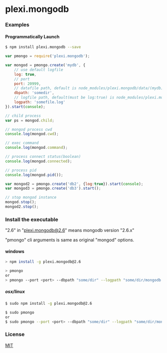 # plexi.mongodb

### Examples
#### Programmatically Launch

```sh
$ npm install plexi.mongodb --save
```

```js
var pmongo = require('plexi.mongodb');

var mongod = pmongo.create('mydb', {
	// use default logfile
	log: true,			
	// port
	port: 20999,		
	// datafile path, default is node_modules/plexi.mongodb/data/(mydb)
	dbpath: 'somedir',	
	// logfile path, default(must be log:true) is node_modules/plexi.mongodb/logs/(mydb).log
	logpath: 'somefile.log'	
}).start(console);

// child process
var ps = mongod.child;

// mongod process cwd
console.log(mongod.cwd);

// exec command
console.log(mongod.command);

// process connect status(boolean)
console.log(mongod.connected);

// process pid
console.log(mongod.pid());

var mongod2 = pmongo.create('db2', {log:true}).start(console);
var mongod3 = pmongo.create('db3').start();

// stop mongod instance
mongod.stop();
mongod2.stop();
```

### Install the executable

"2.6" in "plexi.mongodb@2.6" means mongodb version "2.6.x"

"pmongo" cli arguments is same as original "mongod" options.

#### windows
```sh
> npm install -g plexi.mongodb@2.6

> pmongo
or
> pmongo --port <port> --dbpath "some/dir" --logpath "some/dir/mongodb.log"
```

##### osx/linux
```sh
$ sudo npm install -g plexi.mongodb@2.6

$ sudo pmongo
or
$ sudo pmongo --port <port> --dbpath "some/dir" --logpath "some/dir/mongodb.log"
```

### License

  [MIT](LICENSE)